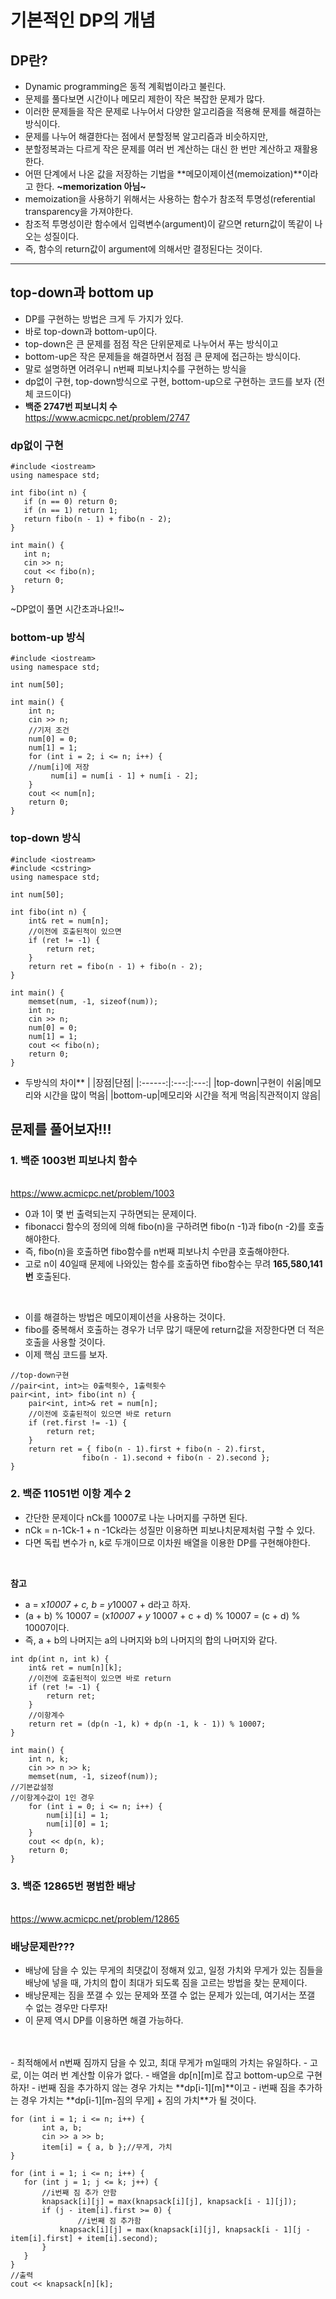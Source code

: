 # 기본적인 DP의 개념
 
## DP란?
 - Dynamic programming은 동적 계획법이라고 불린다.
 - 문제를 풀다보면 시간이나 메모리 제한이 작은 복잡한 문제가 많다.
 - 이러한 문제들을 작은 문제로 나누어서 다양한 알고리즘을 적용해 문제를 해결하는 방식이다.
 - 문제를 나누어 해결한다는 점에서 분할정복 알고리즘과 비슷하지만,
 - 분할정복과는 다르게 작은 문제를 여러 번 계산하는 대신 한 번만 계산하고 재활용한다.
 - 어떤 단계에서 나온 값을 저장하는 기법을 **메모이제이션(memoization)**이라고 한다. **~memorization 아님~**
 - memoization을 사용하기 위해서는 사용하는 함수가 참조적 투명성(referential transparency을 가져야한다.
 - 참조적 투명성이란 함수에서 입력변수(argument)이 같으면 return값이 똑같이 나오는 성질이다.
 - 즉, 함수의 return값이 argument에 의해서만 결정된다는 것이다.
 
 ---
 
## top-down과 bottom up
 - DP를 구현하는 방법은 크게 두 가지가 있다.
 - 바로 top-down과 bottom-up이다. 
 - top-down은 큰 문제를 점점 작은 단위문제로 나누어서 푸는 방식이고
 - bottom-up은 작은 문제들을 해결하면서 점점 큰 문제에 접근하는 방식이다.
 - 말로 설명하면 어려우니 n번째 피보나치수를 구현하는 방식을 
 - dp없이 구현, top-down방식으로 구현, bottom-up으로 구현하는 코드를 보자 (전체 코드이다)
 - **백준 2747번 피보니치 수**
 <br/><https://www.acmicpc.net/problem/2747>
 
 ### dp없이 구현
 
 ```
#include <iostream>
using namespace std;

int fibo(int n) {
	if (n == 0) return 0;
	if (n == 1) return 1;
	return fibo(n - 1) + fibo(n - 2);
}

int main() {
	int n;
	cin >> n;
	cout << fibo(n);
	return 0;
}

```

~DP없이 풀면 시간초과나요!!~

 ### bottom-up 방식
 
 ```
#include <iostream>
using namespace std;

int num[50];

int main() {
	 int n;
	 cin >> n;
	 //기저 조건
	 num[0] = 0;
	 num[1] = 1;
	 for (int i = 2; i <= n; i++) {
	 //num[i]에 저장
		  num[i] = num[i - 1] + num[i - 2];
	 }
	 cout << num[n];
	 return 0;
}

```
### top-down 방식

```
#include <iostream>
#include <cstring>
using namespace std;

int num[50];

int fibo(int n) {
	int& ret = num[n];
	//이전에 호출된적이 있으면
	if (ret != -1) {
		return ret;
	}
	return ret = fibo(n - 1) + fibo(n - 2);
}

int main() {
	memset(num, -1, sizeof(num));
	int n;
	cin >> n;
	num[0] = 0;
	num[1] = 1;
	cout << fibo(n);
	return 0;
}

```

- 두방식의 차이**
	| |장점|단점|
	|:------:|:---:|:---:|
	|top-down|구현이 쉬움|메모리와 시간을 많이 먹음|
	|bottom-up|메모리와 시간을 적게 먹음|직관적이지 않음|

## 문제를 풀어보자!!!
 
### 1. 백준 1003번 피보나치 함수
<br/> <https://www.acmicpc.net/problem/1003>

 - 0과 1이 몇 번 출력되는지 구하면되는 문제이다.
 - fibonacci 함수의 정의에 의해 fibo(n)을 구하려면 fibo(n -1)과 fibo(n -2)를 호출해야한다.
 - 즉, fibo(n)을 호출하면 fibo함수를 n번째 피보나치 수만큼 호출해야한다. 
 - 고로 n이 40일때 문제에 나와있는 함수를 호출하면 fibo함수는 무려 **165,580,141번** 호출된다. 
 <br/>
 
 
 - 이를 해결하는 방법은 메모이제이션을 사용하는 것이다.
 - fibo를 중복해서 호출하는 경우가 너무 많기 때문에 return값을 저장한다면 더 적은 호출을 사용할 것이다.
 - 이제 핵심 코드를 보자.
	 
```
//top-down구현
//pair<int, int>는 0출력횟수, 1출력횟수
pair<int, int> fibo(int n) {
	pair<int, int>& ret = num[n];
	//이전에 호출된적이 있으면 바로 return
	if (ret.first != -1) {
		return ret;
	}
	return ret = { fibo(n - 1).first + fibo(n - 2).first, 
				fibo(n - 1).second + fibo(n - 2).second };
}

```

### 2. 백준 11051번 이항 계수 2
 - 간단한 문제이다 nCk를 10007로 나눈 나머지를 구하면 된다.
 - nCk = n-1Ck-1 + n -1Ck라는 성질만 이용하면 피보나치문제처럼 구할 수 있다.
 - 다면 독립 변수가 n, k로 두개이므로 이차원 배열을 이용한 DP를 구현해야한다.
 <br/>
 
 **참고**
 - a = x*10007 + c, b = y*10007 + d라고 하자. 
 - (a + b) % 10007 = (x*10007 + y* 10007 + c + d) % 10007 = (c + d) % 10007이다.
 - 즉, a + b의 나머지는 a의 나머지와 b의 나머지의 합의 나머지와 같다.
 
``` 
int dp(int n, int k) {
	int& ret = num[n][k];
	//이전에 호출된적이 있으면 바로 return
	if (ret != -1) {
		return ret;
	}
	//이항계수
	return ret = (dp(n -1, k) + dp(n -1, k - 1)) % 10007;
}

int main() {
	int n, k;
	cin >> n >> k;
	memset(num, -1, sizeof(num));
//기본값설정
//이항계수값이 1인 경우
	for (int i = 0; i <= n; i++) {
		num[i][i] = 1;
		num[i][0] = 1;
	}
	cout << dp(n, k);
	return 0;
}

```

### 3. 백준 12865번 평범한 배낭
 <br/><https://www.acmicpc.net/problem/12865>

### 배낭문제란???
 - 배낭에 담을 수 있는 무게의 최댓값이 정해져 있고, 일정 가치와 무게가 있는 짐들을 배낭에 넣을 때, 가치의 합이 최대가 되도록 짐을 고르는 방법을 찾는 문제이다.
 - 배낭문제는 짐을 쪼갤 수 있는 문제와 쪼갤 수 없는 문제가 있는데, 여기서는 쪼갤 수 없는 경우만 다루자!
 - 이 문제 역시 DP를 이용하면 해결 가능하다.
<br/>
<br/>
 - 최적해에서 n번째 짐까지 담을 수 있고, 최대 무게가 m일때의 가치는 유일하다.
 - 고로, 이는 여러 번 계산할 이유가 없다.
 - 배열을 dp[n][m]로 잡고 bottom-up으로 구현하자!
 - i번째 짐을 추가하지 않는 경우 가치는 **dp[i-1][m]**이고
 - i번째 짐을 추가하는 경우 가치는 **dp[i-1][m-짐의 무게] + 짐의 가치**가 될 것이다.
 
 
 ```
for (int i = 1; i <= n; i++) {
        int a, b;
        cin >> a >> b;
        item[i] = { a, b };//무게, 가치
}

for (int i = 1; i <= n; i++) {
    for (int j = 1; j <= k; j++) {
        //i번째 짐 추가 안함
        knapsack[i][j] = max(knapsack[i][j], knapsack[i - 1][j]);
        if (j - item[i].first >= 0) {
                //i번째 짐 추가함
            knapsack[i][j] = max(knapsack[i][j], knapsack[i - 1][j - item[i].first] + item[i].second);
        }
    }
}
//출력
cout << knapsack[n][k];
```
    

